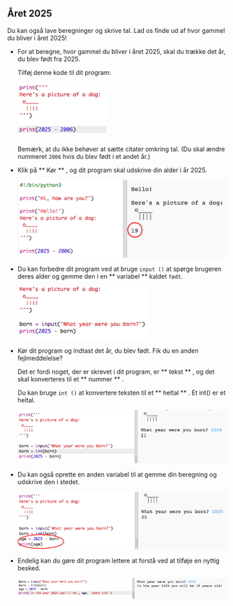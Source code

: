 ## Året 2025

Du kan også lave beregninger og skrive tal. Lad os finde ud af hvor gammel du bliver i året 2025!

+ For at beregne, hvor gammel du bliver i året 2025, skal du trække det år, du blev født fra 2025.
    
    Tilføj denne kode til dit program:
    
    ![screenshot](images/me-calc.png)
    
    Bemærk, at du ikke behøver at sætte citater omkring tal. (Du skal ændre nummeret ` 2006 ` hvis du blev født i et andet år.)

+ Klik på ** Kør ** , og dit program skal udskrive din alder i år 2025.
    
    ![screenshot](images/me-calc-run.png)

+ Du kan forbedre dit program ved at bruge ` input () ` at spørge brugeren deres alder og gemme den i en ** variabel ** kaldet ` født `.
    
    ![screenshot](images/me-input.png)

+ Kør dit program og indtast det år, du blev født. Fik du en anden fejlmeddelelse?
    
    Det er fordi noget, der er skrevet i dit program, er ** tekst ** , og det skal konverteres til et ** nummer ** .
    
    Du kan bruge ` int () ` at konvertere teksten til et ** heltal ** . Et int() er et heltal.
    
    ![screenshot](images/me-input-test.png)

+ Du kan også oprette en anden variabel til at gemme din beregning og udskrive den i stedet.
    
    ![screenshot](images/me-result-variable.png)

+ Endelig kan du gøre dit program lettere at forstå ved at tilføje en nyttig besked.
    
    ![screenshots](images/me-message.png)
